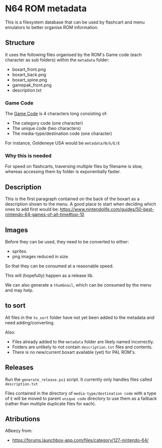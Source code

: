 # N64 ROM metadata

This is a filesystem database that can be used by flashcart and menu emulators to better organise ROM information.

## Structure
It uses the following files organised by the ROM's Game code (each character as sub folders) within the `metadata` folder:

* boxart_front.png
* boxart_back.png
* boxart_spine.png
* gamepak_front.png
* description.txt

### Game Code
The [Game Code](https://n64brew.dev/wiki/ROM_Header) is 4 characters long consisting of:
* The category code (one character)
* The unique code (two characters)
* The media-type/destination code (one character)

For instance, Goldeneye USA would be `metadata/N/G/E/E`

### Why this is needed
For speed on flashcarts, traversing multiple files by filename is slow, whereas accessing them by folder is exponentially faster.

## Description
This is the first paragraph contained on the back of the boxart as a description shown to the menu.
A good place to start when deciding which ones to add first would be: https://www.nintendolife.com/guides/50-best-nintendo-64-games-of-all-time#top-10

## Images
Before they can be used, they need to be converted to either:

* sprites.
* png images reduced in size.

So that they can be consumed at a reasonable speed.

This will (hopefully) happen as a release lib.

We can also generate a `thumbnail`, which can be consumed by the menu and may help.

## to sort
All files in the `to_sort` folder have not yet been added to the metadata and need adding/converting.

Also:
* Files already added to the `metadata` folder are likely named incorrectly.
* Folders are unlikely to not contain `description.txt` files and contents.
* There is no new/current boxart available (yet) for PAL ROM's.


## Releases
Run the `generate_release.ps1` script.
It currently only handles files called `description.txt`

Files contained in the directory of `media-type/destination code` with a type of `E` will be moved to parent `unique code` directory to use them as a failback (rather than multiple duplicate files for each).


## Atributions
ABeezy from: 
* https://forums.launchbox-app.com/files/category/127-nintendo-64/